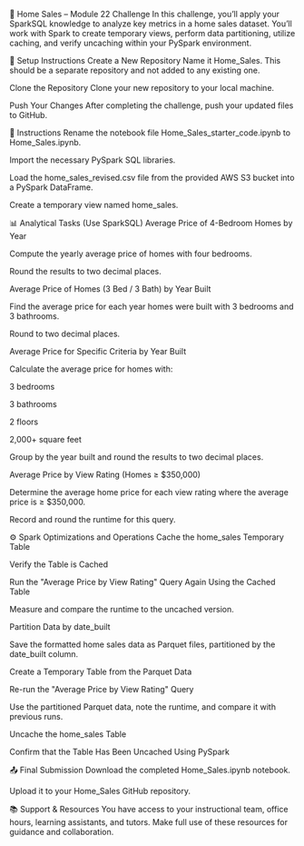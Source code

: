 🏡 Home Sales – Module 22 Challenge
In this challenge, you’ll apply your SparkSQL knowledge to analyze key metrics in a home sales dataset. You’ll work with Spark to create temporary views, perform data partitioning, utilize caching, and verify uncaching within your PySpark environment.

🔧 Setup Instructions
Create a New Repository
Name it Home_Sales. This should be a separate repository and not added to any existing one.

Clone the Repository
Clone your new repository to your local machine.

Push Your Changes
After completing the challenge, push your updated files to GitHub.

📘 Instructions
Rename the notebook file Home_Sales_starter_code.ipynb to Home_Sales.ipynb.

Import the necessary PySpark SQL libraries.

Load the home_sales_revised.csv file from the provided AWS S3 bucket into a PySpark DataFrame.

Create a temporary view named home_sales.

📊 Analytical Tasks (Use SparkSQL)
Average Price of 4-Bedroom Homes by Year

Compute the yearly average price of homes with four bedrooms.

Round the results to two decimal places.

Average Price of Homes (3 Bed / 3 Bath) by Year Built

Find the average price for each year homes were built with 3 bedrooms and 3 bathrooms.

Round to two decimal places.

Average Price for Specific Criteria by Year Built

Calculate the average price for homes with:

3 bedrooms

3 bathrooms

2 floors

2,000+ square feet

Group by the year built and round the results to two decimal places.

Average Price by View Rating (Homes ≥ $350,000)

Determine the average home price for each view rating where the average price is ≥ $350,000.

Record and round the runtime for this query.

⚙️ Spark Optimizations and Operations
Cache the home_sales Temporary Table

Verify the Table is Cached

Run the "Average Price by View Rating" Query Again Using the Cached Table

Measure and compare the runtime to the uncached version.

Partition Data by date_built

Save the formatted home sales data as Parquet files, partitioned by the date_built column.

Create a Temporary Table from the Parquet Data

Re-run the "Average Price by View Rating" Query

Use the partitioned Parquet data, note the runtime, and compare it with previous runs.

Uncache the home_sales Table

Confirm that the Table Has Been Uncached Using PySpark

📤 Final Submission
Download the completed Home_Sales.ipynb notebook.

Upload it to your Home_Sales GitHub repository.

📚 Support & Resources
You have access to your instructional team, office hours, learning assistants, and tutors. Make full use of these resources for guidance and collaboration.


